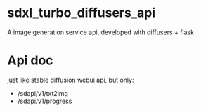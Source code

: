# sdxl_turbo_diffusers_api
A image generation service api, developed with diffusers + flask

# Api doc

just like stable diffusion webui api, but only:

- /sdapi/v1/txt2img
- /sdapi/v1/progress